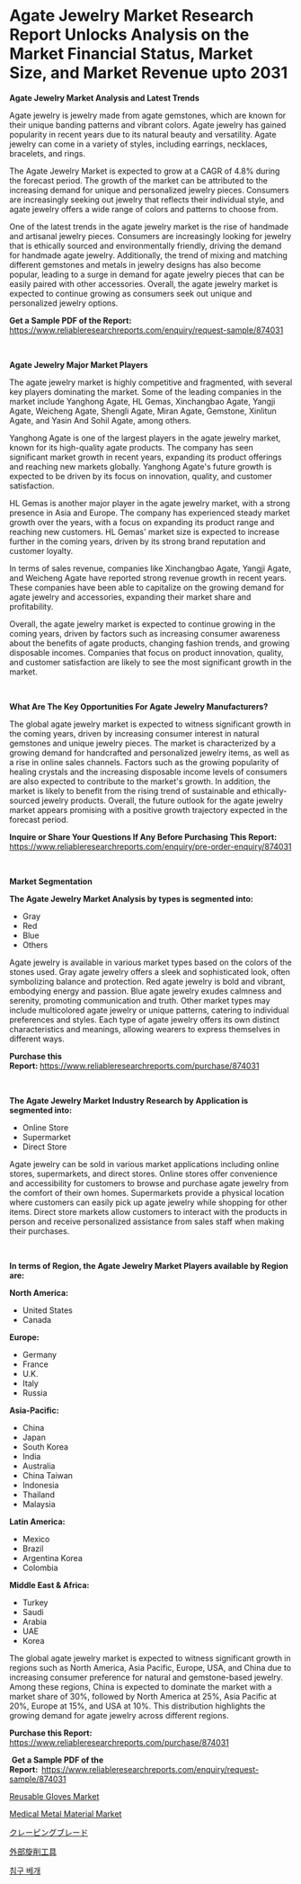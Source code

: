 <p><h1>Agate Jewelry Market Research Report Unlocks Analysis on the Market Financial Status, Market Size, and Market Revenue upto 2031</h1></p><p><strong>Agate Jewelry Market Analysis and Latest Trends</strong></p>
<p><p>Agate jewelry is jewelry made from agate gemstones, which are known for their unique banding patterns and vibrant colors. Agate jewelry has gained popularity in recent years due to its natural beauty and versatility. Agate jewelry can come in a variety of styles, including earrings, necklaces, bracelets, and rings.</p><p>The Agate Jewelry Market is expected to grow at a CAGR of 4.8% during the forecast period. The growth of the market can be attributed to the increasing demand for unique and personalized jewelry pieces. Consumers are increasingly seeking out jewelry that reflects their individual style, and agate jewelry offers a wide range of colors and patterns to choose from.</p><p>One of the latest trends in the agate jewelry market is the rise of handmade and artisanal jewelry pieces. Consumers are increasingly looking for jewelry that is ethically sourced and environmentally friendly, driving the demand for handmade agate jewelry. Additionally, the trend of mixing and matching different gemstones and metals in jewelry designs has also become popular, leading to a surge in demand for agate jewelry pieces that can be easily paired with other accessories. Overall, the agate jewelry market is expected to continue growing as consumers seek out unique and personalized jewelry options.</p></p>
<p><strong>Get a Sample PDF of the Report:&nbsp;</strong> <a href="https://www.reliableresearchreports.com/enquiry/request-sample/874031">https://www.reliableresearchreports.com/enquiry/request-sample/874031</a></p>
<p>&nbsp;</p>
<p><strong>Agate Jewelry Major Market Players</strong></p>
<p><p>The agate jewelry market is highly competitive and fragmented, with several key players dominating the market. Some of the leading companies in the market include Yanghong Agate, HL Gemas, Xinchangbao Agate, Yangji Agate, Weicheng Agate, Shengli Agate, Miran Agate, Gemstone, Xinlitun Agate, and Yasin And Sohil Agate, among others.</p><p>Yanghong Agate is one of the largest players in the agate jewelry market, known for its high-quality agate products. The company has seen significant market growth in recent years, expanding its product offerings and reaching new markets globally. Yanghong Agate's future growth is expected to be driven by its focus on innovation, quality, and customer satisfaction.</p><p>HL Gemas is another major player in the agate jewelry market, with a strong presence in Asia and Europe. The company has experienced steady market growth over the years, with a focus on expanding its product range and reaching new customers. HL Gemas' market size is expected to increase further in the coming years, driven by its strong brand reputation and customer loyalty.</p><p>In terms of sales revenue, companies like Xinchangbao Agate, Yangji Agate, and Weicheng Agate have reported strong revenue growth in recent years. These companies have been able to capitalize on the growing demand for agate jewelry and accessories, expanding their market share and profitability.</p><p>Overall, the agate jewelry market is expected to continue growing in the coming years, driven by factors such as increasing consumer awareness about the benefits of agate products, changing fashion trends, and growing disposable incomes. Companies that focus on product innovation, quality, and customer satisfaction are likely to see the most significant growth in the market.</p></p>
<p>&nbsp;</p>
<p><strong>What Are The Key Opportunities For Agate Jewelry Manufacturers?</strong></p>
<p><p>The global agate jewelry market is expected to witness significant growth in the coming years, driven by increasing consumer interest in natural gemstones and unique jewelry pieces. The market is characterized by a growing demand for handcrafted and personalized jewelry items, as well as a rise in online sales channels. Factors such as the growing popularity of healing crystals and the increasing disposable income levels of consumers are also expected to contribute to the market's growth. In addition, the market is likely to benefit from the rising trend of sustainable and ethically-sourced jewelry products. Overall, the future outlook for the agate jewelry market appears promising with a positive growth trajectory expected in the forecast period.</p></p>
<p><strong>Inquire or Share Your Questions If Any Before Purchasing This Report:</strong> <a href="https://www.reliableresearchreports.com/enquiry/pre-order-enquiry/874031">https://www.reliableresearchreports.com/enquiry/pre-order-enquiry/874031</a></p>
<p>&nbsp;</p>
<p><strong>Market Segmentation</strong></p>
<p><strong>The Agate Jewelry Market Analysis by types is segmented into:</strong></p>
<p><ul><li>Gray</li><li>Red</li><li>Blue</li><li>Others</li></ul></p>
<p><p>Agate jewelry is available in various market types based on the colors of the stones used. Gray agate jewelry offers a sleek and sophisticated look, often symbolizing balance and protection. Red agate jewelry is bold and vibrant, embodying energy and passion. Blue agate jewelry exudes calmness and serenity, promoting communication and truth. Other market types may include multicolored agate jewelry or unique patterns, catering to individual preferences and styles. Each type of agate jewelry offers its own distinct characteristics and meanings, allowing wearers to express themselves in different ways.</p></p>
<p><strong>Purchase this Report:&nbsp;</strong><a href="https://www.reliableresearchreports.com/purchase/874031">https://www.reliableresearchreports.com/purchase/874031</a></p>
<p>&nbsp;</p>
<p><strong>The Agate Jewelry Market Industry Research by Application is segmented into:</strong></p>
<p><ul><li>Online Store</li><li>Supermarket</li><li>Direct Store</li></ul></p>
<p><p>Agate jewelry can be sold in various market applications including online stores, supermarkets, and direct stores. Online stores offer convenience and accessibility for customers to browse and purchase agate jewelry from the comfort of their own homes. Supermarkets provide a physical location where customers can easily pick up agate jewelry while shopping for other items. Direct store markets allow customers to interact with the products in person and receive personalized assistance from sales staff when making their purchases.</p></p>
<p>&nbsp;</p>
<p><strong>In terms of Region, the Agate Jewelry Market Players available by Region are:</strong></p>
<p>
    <p> <strong> North America: </strong>
        <ul>
            <li>United States</li>
            <li>Canada</li>
        </ul>
        </p> 
    <p> <strong> Europe: </strong>
        <ul>
            <li>Germany</li>
            <li>France</li>
            <li>U.K.</li>
            <li>Italy</li>
            <li>Russia</li>
        </ul>
        </p> 
    <p> <strong> Asia-Pacific: </strong>
        <ul>
            <li>China</li>
            <li>Japan</li>
            <li>South Korea</li>
            <li>India</li>
            <li>Australia</li>
            <li>China Taiwan</li>
            <li>Indonesia</li>
            <li>Thailand</li>
            <li>Malaysia</li>
        </ul>
        </p> 
    <p> <strong> Latin America: </strong>
        <ul>
            <li>Mexico</li>
            <li>Brazil</li>
            <li>Argentina Korea</li>
            <li>Colombia</li>
        </ul>
        </p> 
    <p> <strong> Middle East & Africa: </strong>
        <ul>
            <li>Turkey</li>
            <li>Saudi</li>
            <li>Arabia</li>
            <li>UAE</li>
            <li>Korea</li>
        </ul>
    </p>
    </p>
<p><p>The global agate jewelry market is expected to witness significant growth in regions such as North America, Asia Pacific, Europe, USA, and China due to increasing consumer preference for natural and gemstone-based jewelry. Among these regions, China is expected to dominate the market with a market share of 30%, followed by North America at 25%, Asia Pacific at 20%, Europe at 15%, and USA at 10%. This distribution highlights the growing demand for agate jewelry across different regions.</p></p>
<p><strong>Purchase this Report: </strong><a href="https://www.reliableresearchreports.com/purchase/874031">https://www.reliableresearchreports.com/purchase/874031</a></p>
<p>&nbsp;<strong>Get a Sample PDF of the Report:&nbsp;&nbsp;</strong><a href="https://www.reliableresearchreports.com/enquiry/request-sample/874031">https://www.reliableresearchreports.com/enquiry/request-sample/874031</a></p>
<p><strong></strong></p>
<p><p><a href="https://github.com/mahnoor2003/Market-Research-Report-List-3/blob/main/reusable-gloves-market.md">Reusable Gloves Market</a></p><p><a href="https://issuu.com/reportprime-2/docs/medical-metal-material-market-size-2030.pptx">Medical Metal Material Market</a></p><p><a href="https://github.com/mcbeesbxa270/Market-Research-Report-List-1/blob/main/74171665385.md">クレーピングブレード</a></p><p><a href="https://github.com/EmoryYundt1935/Market-Research-Report-List-1/blob/main/64233525386.md">外部旋削工具</a></p><p><a href="https://github.com/vskv4779xr1/Market-Research-Report-List-1/blob/main/89723884980.md">침구 베개</a></p></p>